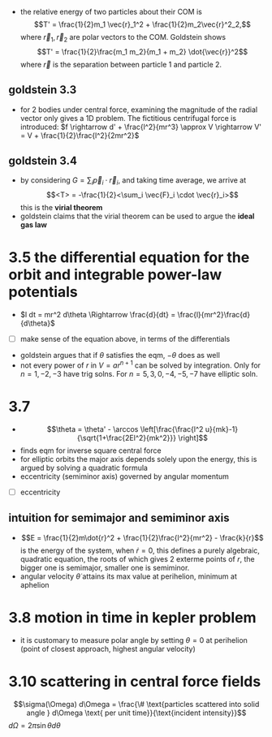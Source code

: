 - the relative energy of two particles about their COM is 
$$T' = \frac{1}{2}m_1 \vec{r}_1^2 + \frac{1}{2}m_2\vec{r}^2_2,$$
where $\vec{r}_1, \vec{r}_2$ are polar vectors to the COM. Goldstein shows
$$T' = \frac{1}{2}\frac{m_1 m_2}{m_1 + m_2} \dot{\vec{r}}^2$$
where $\vec{r}$ is the separation between particle 1 and particle 2.

## goldstein 3.3
- for 2 bodies under central force, examining the magnitude of the radial vector only gives a 1D problem. The fictitious centrifugal force is introduced: $f \rightarrow d' + \frac{l^2}{mr^3} \approx V \rightarrow V' = V + \frac{1}{2}\frac{l^2}{2mr^2}$

## goldstein 3.4
- by considering $G = \sum_i \vec{p}_i \cdot \vec{r}_i$, and taking time average, we arrive at
$$<T> = -\frac{1}{2}<\sum_i \vec{F}_i \cdot \vec{r}_i>$$
this is the **virial theorem**
- goldstein claims that the virial theorem can be used to argue the **ideal gas law**

# 3.5 the differential equation for the orbit and integrable power-law potentials
- $l dt = mr^2 d\theta \Rightarrow \frac{d}{dt} = \frac{l}{mr^2}\frac{d}{d\theta}$ 
- [ ] make sense of the equation above, in terms of the differentials
- goldstein argues that if $\theta$ satisfies the eqm, $-\theta$ does as well
- not every power of $r$ in $V = ar^{n+1}$ can be solved by integration. Only for $n=1,-2,-3$ have trig solns. For $n=5,3,0,-4,-5,-7$ have elliptic soln. 

# 3.7
- $$\theta = \theta' - \arccos \left[\frac{\frac{l^2 u}{mk}-1}{\sqrt{1+\frac{2El^2}{mk^2}}} \right]$$
- finds eqm for inverse square central force
- for elliptic orbits the major axis depends solely upon the energy, this is argued by solving a quadratic formula
- eccentricity (semiminor axis) governed by angular momentum
- [ ] eccentricity
## intuition for semimajor and semiminor axis
- $$E = \frac{1}{2}m\dot{r}^2 + \frac{1}{2}\frac{l^2}{mr^2} - \frac{k}{r}$$
is the energy of the system, when $\dot{r} = 0$, this defines a purely algebraic, quadratic equation, the roots of which gives 2 exterme points of $r$, the bigger one is semimajor, smaller one is semiminor.
- angular velocity $\dot{\theta}$ attains its max value at perihelion, minimum at aphelion

# 3.8 motion in time in kepler problem
- it is customary to measure polar angle by setting $\theta=0$ at perihelion (point of closest approach, highest angular velocity) 

# 3.10 scattering in central force fields
$$\sigma(\Omega) d\Omega = \frac{\# \text{particles scattered into solid angle } d\Omega \text{ per unit time}}{\text{incident intensity}}$$
$d\Omega = 2\pi \sin \theta d \theta$
